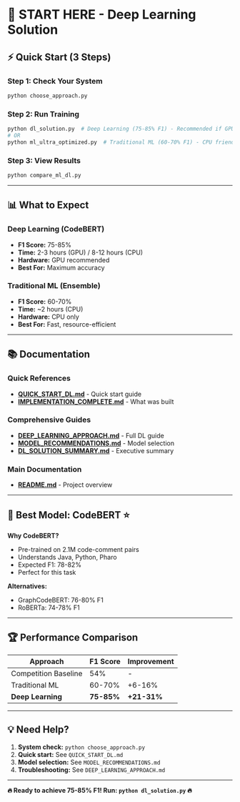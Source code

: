 # 🚀 START HERE - Deep Learning Solution

## ⚡ Quick Start (3 Steps)

### Step 1: Check Your System
```bash
python choose_approach.py
```

### Step 2: Run Training
```bash
python dl_solution.py  # Deep Learning (75-85% F1) - Recommended if GPU
# OR
python ml_ultra_optimized.py  # Traditional ML (60-70% F1) - CPU friendly
```

### Step 3: View Results
```bash
python compare_ml_dl.py
```

---

## 📊 What to Expect

### Deep Learning (CodeBERT)
- **F1 Score:** 75-85%
- **Time:** 2-3 hours (GPU) / 8-12 hours (CPU)
- **Hardware:** GPU recommended
- **Best For:** Maximum accuracy

### Traditional ML (Ensemble)
- **F1 Score:** 60-70%
- **Time:** ~2 hours (CPU)
- **Hardware:** CPU only
- **Best For:** Fast, resource-efficient

---

## 📚 Documentation

### Quick References
- **[QUICK_START_DL.md](QUICK_START_DL.md)** - Quick start guide
- **[IMPLEMENTATION_COMPLETE.md](IMPLEMENTATION_COMPLETE.md)** - What was built

### Comprehensive Guides
- **[DEEP_LEARNING_APPROACH.md](DEEP_LEARNING_APPROACH.md)** - Full DL guide
- **[MODEL_RECOMMENDATIONS.md](MODEL_RECOMMENDATIONS.md)** - Model selection
- **[DL_SOLUTION_SUMMARY.md](DL_SOLUTION_SUMMARY.md)** - Executive summary

### Main Documentation
- **[README.md](README.md)** - Project overview

---

## 🎯 Best Model: CodeBERT ⭐

**Why CodeBERT?**
- Pre-trained on 2.1M code-comment pairs
- Understands Java, Python, Pharo
- Expected F1: 78-82%
- Perfect for this task

**Alternatives:**
- GraphCodeBERT: 76-80% F1
- RoBERTa: 74-78% F1

---

## 🏆 Performance Comparison

| Approach | F1 Score | Improvement |
|----------|----------|-------------|
| Competition Baseline | 54% | - |
| Traditional ML | 60-70% | +6-16% |
| **Deep Learning** | **75-85%** | **+21-31%** |

---

## 💡 Need Help?

1. **System check:** `python choose_approach.py`
2. **Quick start:** See `QUICK_START_DL.md`
3. **Model selection:** See `MODEL_RECOMMENDATIONS.md`
4. **Troubleshooting:** See `DEEP_LEARNING_APPROACH.md`

---

**🔥 Ready to achieve 75-85% F1! Run: `python dl_solution.py` 🔥**

